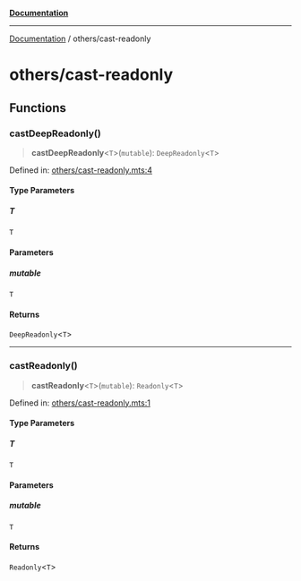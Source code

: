 [**Documentation**](../README.md)

---

[Documentation](../README.md) / others/cast-readonly

# others/cast-readonly

## Functions

### castDeepReadonly()

> **castDeepReadonly**\<`T`\>(`mutable`): `DeepReadonly`\<`T`\>

Defined in: [others/cast-readonly.mts:4](https://github.com/noshiro-pf/ts-verified/blob/main/src/others/cast-readonly.mts#L4)

#### Type Parameters

##### T

`T`

#### Parameters

##### mutable

`T`

#### Returns

`DeepReadonly`\<`T`\>

---

### castReadonly()

> **castReadonly**\<`T`\>(`mutable`): `Readonly`\<`T`\>

Defined in: [others/cast-readonly.mts:1](https://github.com/noshiro-pf/ts-verified/blob/main/src/others/cast-readonly.mts#L1)

#### Type Parameters

##### T

`T`

#### Parameters

##### mutable

`T`

#### Returns

`Readonly`\<`T`\>
